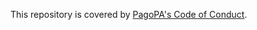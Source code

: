 This repository is covered by [PagoPA's Code of
Conduct](https://github.com/pagopa/ospo-utils/blob/main/common/CODE_OF_CONDUCT.md).
